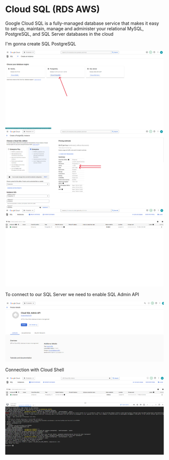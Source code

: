 # Cloud SQL (RDS AWS)
Google Cloud SQL is a fully-managed database service that makes it easy to set-up, maintain, manage and administer your relational MySQL, PostgreSQL, and SQL Server databases in the cloud

I'm gonna create SQL PostgreSQL

<img src="https://github.com/MatveyGuralskiy/GCP/blob/main/Cloud-SQL/Screens/SQL-1.png?raw=true">

<img src="https://github.com/MatveyGuralskiy/GCP/blob/main/Cloud-SQL/Screens/SQL-2.png?raw=true">

<img src="https://github.com/MatveyGuralskiy/GCP/blob/main/Cloud-SQL/Screens/SQL-3.png?raw=true">

To connect to our SQL Server we need to enable SQL Admin API

<img src="https://github.com/MatveyGuralskiy/GCP/blob/main/Cloud-SQL/Screens/Cloud-SQL-API-Access.png?raw=true">

Connection with Cloud Shell

<img src="https://github.com/MatveyGuralskiy/GCP/blob/main/Cloud-SQL/Screens/Connect-SQL.png?raw=true">
